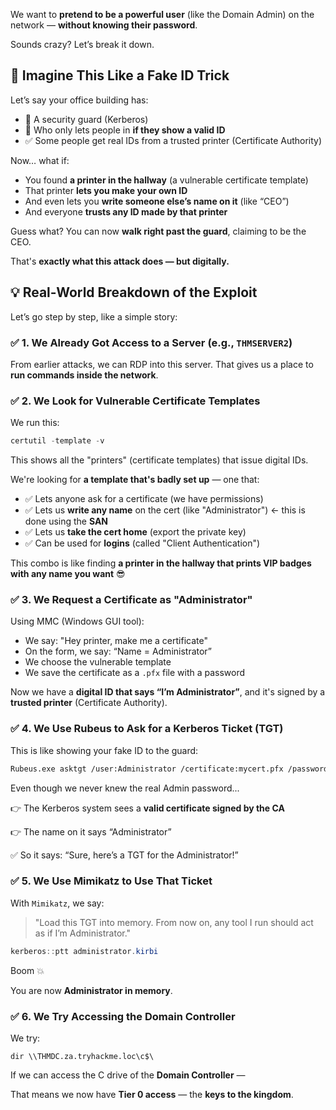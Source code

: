 We want to **pretend to be a powerful user** (like the Domain Admin) on the network — **without knowing their password**.

Sounds crazy? Let’s break it down.

## 🪪 Imagine This Like a Fake ID Trick

Let’s say your office building has:

- 🧍 A security guard (Kerberos)
- 🪪 Who only lets people in **if they show a valid ID**
- ✅ Some people get real IDs from a trusted printer (Certificate Authority)

Now… what if:

- You found **a printer in the hallway** (a vulnerable certificate template)
- That printer **lets you make your own ID**
- And even lets you **write someone else’s name on it** (like “CEO”)
- And everyone **trusts any ID made by that printer**

Guess what? You can now **walk right past the guard**, claiming to be the CEO.

That's **exactly what this attack does — but digitally.**

## 💡 Real-World Breakdown of the Exploit

Let’s go step by step, like a simple story:

### ✅ 1. We Already Got Access to a Server (e.g., `THMSERVER2`)

From earlier attacks, we can RDP into this server. That gives us a place to **run commands inside the network**.

### ✅ 2. We Look for Vulnerable Certificate Templates

We run this:

```powershell
certutil -template -v
```

This shows all the "printers" (certificate templates) that issue digital IDs.

We're looking for **a template that's badly set up** — one that:

- ✅ Lets anyone ask for a certificate (we have permissions)
- ✅ Lets us **write any name** on the cert (like "Administrator") ← this is done using the **SAN**
- ✅ Lets us **take the cert home** (export the private key)
- ✅ Can be used for **logins** (called "Client Authentication")

This combo is like finding **a printer in the hallway that prints VIP badges with any name you want** 😎

### ✅ 3. We Request a Certificate as "Administrator"

Using MMC (Windows GUI tool):

- We say: "Hey printer, make me a certificate"
- On the form, we say: “Name = Administrator”
- We choose the vulnerable template
- We save the certificate as a `.pfx` file with a password

Now we have a **digital ID that says “I’m Administrator”**, and it's signed by a **trusted printer** (Certificate Authority).

### ✅ 4. We Use Rubeus to Ask for a Kerberos Ticket (TGT)

This is like showing your fake ID to the guard:

```bash
Rubeus.exe asktgt /user:Administrator /certificate:mycert.pfx /password:123
```

Even though we never knew the real Admin password...

👉 The Kerberos system sees a **valid certificate signed by the CA**

👉 The name on it says “Administrator”

✅ So it says: “Sure, here’s a TGT for the Administrator!”

### ✅ 5. We Use Mimikatz to Use That Ticket

With `Mimikatz`, we say:

> "Load this TGT into memory. From now on, any tool I run should act as if I’m Administrator."
> 

```powershell
kerberos::ptt administrator.kirbi
```

Boom 💥

You are now **Administrator in memory**.

### ✅ 6. We Try Accessing the Domain Controller

We try:

```
dir \\THMDC.za.tryhackme.loc\c$\
```

If we can access the C drive of the **Domain Controller** —

That means we now have **Tier 0 access** — the **keys to the kingdom**.
